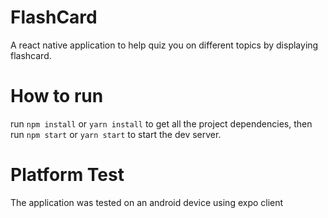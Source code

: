 # FlashCard

A react native application to help quiz you on different topics by displaying flashcard.

# How to run

run `npm install` or `yarn install` to get all the project dependencies, then run `npm start` or `yarn start` to start the dev server.

# Platform Test

The application was tested on an android device using expo client
